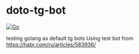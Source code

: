 # doto-tg-bot
[![Go](https://github.com/Menoudo/todo-tg-bot/actions/workflows/go.yml/badge.svg?branch=trunk)](https://github.com/Menoudo/todo-tg-bot/actions/workflows/go.yml)

testing golang as default tg bots
Using test bot from https://habr.com/ru/articles/583936/
